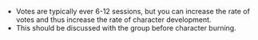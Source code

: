 - Votes are typically ever 6-12 sessions, but you can increase the rate of votes and thus increase the rate of character development. 
- This should be discussed with the group before character burning. 